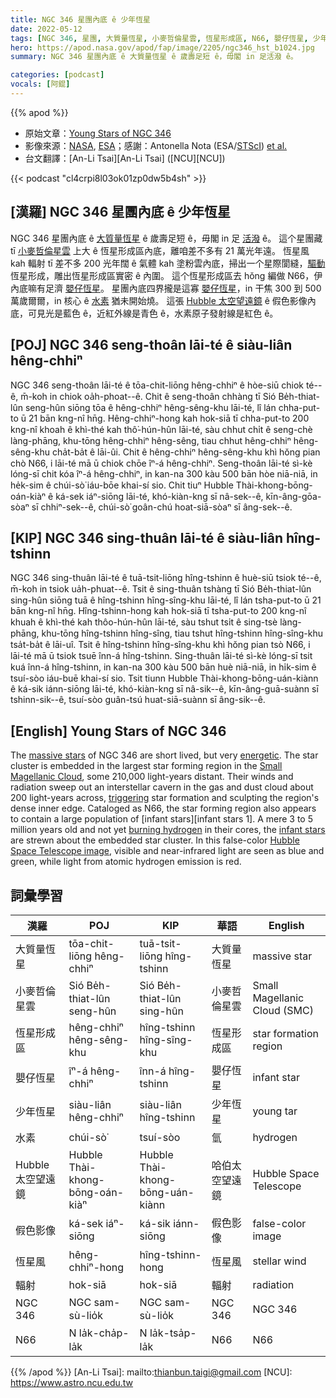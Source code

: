 ```yaml
---
title: NGC 346 星團內底 ê 少年恆星
date: 2022-05-12
tags: [NGC 346, 星團, 大質量恆星, 小麥哲倫星雲, 恆星形成區, N66, 嬰仔恆星, 少年恆星, 水素, Hubble 太空望遠鏡, 假色影像, 恆星風, 輻射]
hero: https://apod.nasa.gov/apod/fap/image/2205/ngc346_hst_b1024.jpg
summary: NGC 346 星團內底 ê 大質量恆星 ê 歲壽足短 ê，毋閣 in 足活潑 ê。

categories: [podcast]
vocals: [阿錕]
---
```


{{% apod %}}

- 原始文章：[Young Stars of NGC 346](https://apod.nasa.gov/apod/ap220512.html)
- 影像來源：[NASA](https://www.nasa.gov/), [ESA](https://www.esa.int/)；感謝：Antonella Nota (ESA/[STScI](https://www.stsci.edu/)) [et al.](https://www.stsci.edu/cgi-bin/get-address-info?id=10248&markupFormat=html&observatory=HST)
- 台文翻譯：[An-Li Tsai][An-Li Tsai] ([NCU][NCU])

{{< podcast "cl4crpi8l03ok01zp0dw5b4sh" >}}

## [漢羅] NGC 346 星團內底 ê 少年恆星
NGC 346 星團內底 ê [大質量恆星][massive stars] ê 歲壽足短 ê，毋閣 in 足 [活潑][energetic] ê。
這个星團藏 tī [小麥哲倫星雲][Small Magellanic Cloud t] 上大 ê 恆星形成區內底，離咱差不多有 21 萬光年遠。
恆星風 kah 輻射 tī 差不多 200 光年闊 ê 氣體 kah 塗粉雲內底，掃出一个星際閬縫，[驅動][triggering] 恆星形成，雕出恆星形成區實密 ê 內圍。
這个恆星形成區去 hŏng 編做 N66，伊內底嘛有足濟 [嬰仔恆星][infant stars]。
星團內底四界攏是這寡 [嬰仔恆星][infant stars 2]，in 干焦 300 到 500 萬歲爾爾，in 核心 ê [水素][burning hydrogen] 猶未開始燒。
這張 [Hubble 太空望遠鏡][Hubble Space Telescope image] ê 假色影像內底，可見光是藍色 ê，近紅外線是青色 ê，水素原子發射線是紅色 ê。

## [POJ] NGC 346 seng-thoân lāi-té ê siàu-liân hêng-chhiⁿ
NGC 346 seng-thoân lāi-té ê tōa-chit-liōng hêng-chhiⁿ ê hòe-siū chiok té--ê, m̄-koh in chiok oa̍h-phoat--ê.
Chit ê seng-thoân chhàng tī Sió Be̍h-thiat-lûn seng-hûn siōng tōa ê hêng-chhiⁿ hêng-sêng-khu lāi-té, lî lán chha-put-to ū 21 bān kng-nî hn̄g.
Hêng-chhiⁿ-hong kah hok-siā tī chha-put-to 200 kng-nî khoah ê khì-thé kah thô͘-hún-hûn lāi-té, sàu chhut chi̍t ê seng-chè làng-phāng, khu-tōng hêng-chhiⁿ hêng-sêng, tiau chhut hêng-chhiⁿ hêng-sêng-khu cha̍t-ba̍t ê lāi-ûi.
Chit ê hêng-chhiⁿ hêng-sêng-khu khì hŏng pian chò N66, i lāi-té mā ū chiok chōe îⁿ-á hêng-chhiⁿ.
Seng-thoân lāi-té sì-kè lóng-sī  chit kóa îⁿ-á hêng-chhiⁿ, in kan-na 300 kàu 500 bān hòe niā-niā, in he̍k-sim ê chúi-sò͘ iáu-bōe khai-sí sio.
Chit tiuⁿ Hubble Thài-khong-bōng-oán-kiàⁿ ê ká-sek iáⁿ-siōng lāi-té, khó-kiàn-kng sī nâ-sek--ê, kīn-âng-gōa-sòaⁿ sī chhiⁿ-sek--ê, chúi-sò͘ goân-chú hoat-siā-sòaⁿ sī âng-sek--ê.

## [KIP] NGC 346 sing-thuân lāi-té ê siàu-liân hîng-tshinn
NGC 346 sing-thuân lāi-té ê tuā-tsit-liōng hîng-tshinn ê huè-siū tsiok té--ê, m̄-koh in tsiok ua̍h-phuat--ê.
Tsit ê sing-thuân tshàng tī Sió Be̍h-thiat-lûn sing-hûn siōng tuā ê hîng-tshinn hîng-sîng-khu lāi-té, lî lán tsha-put-to ū 21 bān kng-nî hn̄g.
Hîng-tshinn-hong kah hok-siā tī tsha-put-to 200 kng-nî khuah ê khì-thé kah thôo-hún-hûn lāi-té, sàu tshut tsi̍t ê sing-tsè làng-phāng, khu-tōng hîng-tshinn hîng-sîng, tiau tshut hîng-tshinn hîng-sîng-khu tsa̍t-ba̍t ê lāi-uî.
Tsit ê hîng-tshinn hîng-sîng-khu khì hŏng pian tsò N66, i lāi-té mā ū tsiok tsuē înn-á hîng-tshinn.
Sing-thuân lāi-té sì-kè lóng-sī  tsit kuá înn-á hîng-tshinn, in kan-na 300 kàu 500 bān huè niā-niā, in hi̍k-sim ê tsuí-sòo iáu-buē khai-sí sio.
Tsit tiunn Hubble Thài-khong-bōng-uán-kiànn ê ká-sik iánn-siōng lāi-té, khó-kiàn-kng sī nâ-sik--ê, kīn-âng-guā-suànn sī tshinn-sik--ê, tsuí-sòo guân-tsú huat-siā-suànn sī âng-sik--ê.

## [English] Young Stars of NGC 346
The [massive stars][massive stars] of NGC 346 are short lived, but very [energetic][energetic].
The star cluster is embedded in the largest star forming region in the [Small Magellanic Cloud][Small Magellanic Cloud e], some 210,000 light-years distant.
Their winds and radiation sweep out an interstellar cavern in the gas and dust cloud about 200 light-years across, [triggering][triggering] star formation and sculpting the region's dense inner edge.
Cataloged as N66, the star forming region also appears to contain a large population of [infant stars][infant stars 1].
A mere 3 to 5 million years old and not yet [burning hydrogen][burning hydrogen] in their cores, the [infant stars][infant stars 2] are strewn about the embedded star cluster.
In this false-color [Hubble Space Telescope image][Hubble Space Telescope image], visible and near-infrared light are seen as blue and green, while light from atomic hydrogen emission is red.

## 詞彙學習

|漢羅|POJ|KIP|華語|English|
|-|-|-|-|-|
|大質量恆星|tōa-chit-liōng hêng-chhiⁿ|tuā-tsit-liōng hîng-tshinn|大質量恆星|massive star|
|小麥哲倫星雲|Sió Be̍h-thiat-lûn seng-hûn|Sió Be̍h-thiat-lûn sing-hûn|小麥哲倫星雲|Small Magellanic Cloud (SMC)|
|恆星形成區|hêng-chhiⁿ hêng-sêng-khu|hîng-tshinn hîng-sîng-khu|恆星形成區|star formation region|
|嬰仔恆星|îⁿ-á hêng-chhiⁿ|înn-á hîng-tshinn|嬰仔恆星|infant star|
|少年恆星|siàu-liân hêng-chhiⁿ|siàu-liân hîng-tshinn|少年恆星|young tar|
|水素|chúi-sò͘|tsuí-sòo|氫|hydrogen|
|Hubble 太空望遠鏡|Hubble Thài-khong-bōng-oán-kiàⁿ|Hubble Thài-khong-bōng-uán-kiànn|哈伯太空望遠鏡|Hubble Space Telescope|
|假色影像|ká-sek iáⁿ-siōng|ká-sik iánn-siōng|假色影像|false-color image|
|恆星風|hêng-chhiⁿ-hong|hîng-tshinn-hong|恆星風|stellar wind|
|輻射|hok-siā|hok-siā|輻射|radiation|
|NGC 346|NGC sam-sù-lio̍k|NGC sam-sù-lio̍k|NGC 346|NGC 346|
|N66|N la̍k-cha̍p-la̍k|N la̍k-tsa̍p-la̍k|N66|N66|

{{% /apod %}}
[An-Li Tsai]: mailto:thianbun.taigi@gmail.com
[NCU]: https://www.astro.ncu.edu.tw

[copyright]: https://apod.nasa.gov/apod/fap/lib/about_apod.html#srapply

[massive stars]:https://apod.nasa.gov/apod/ap991130.html
[energetic]:https://chandra.harvard.edu/photo/2003/ngc346/index.html
[Small Magellanic Cloud e]:https://apod.nasa.gov/apod/ap210105.html
[Small Magellanic Cloud t]:https://apod.tw/daily/20210105/
[triggering]:https://www.spitzer.caltech.edu/news/ssc2005-23-spitzer-captures-cosmic-mountains-of-creation
[infant stars]:https://apod.nasa.gov/apod/ap080916.html
[burning hydrogen]:https://solarsystem.nasa.gov/genesismission/science/module1/index.html
[infant stars 2]:https://chandra.harvard.edu/edu/formal/stellar_ev/story/index2.html
[Hubble Space Telescope image]:https://hubblesite.org/contents/media/images/2005/35/1818-Image.html
